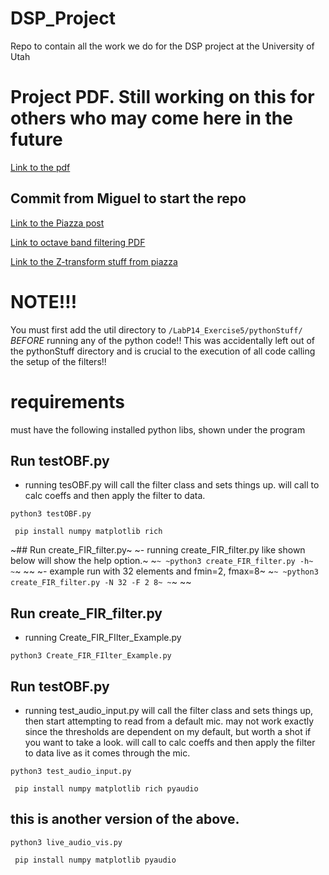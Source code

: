 # DSP_Project
Repo to contain all the work we do for the DSP project at the University of Utah 

# Project PDF. Still working on this for others who may come here in the future
[Link to the pdf](./tex/main.pdf)

## Commit from Miguel to start the repo

[Link to the Piazza post](https://piazza.com/class/llj01zibs9l1ky/post/44)

[Link to octave band filtering PDF](https://dspfirst.gatech.edu/chapters/07ztrans/labs/OctaveBandFiltLab/OctaveBandFiltLab.pdf)

[Link to the Z-transform stuff from piazza](https://dspfirst.gatech.edu/chapters/07ztrans/overview.html)


# NOTE!!!
You must first add the util directory to `/LabP14_Exercise5/pythonStuff/` *BEFORE* running any of the python code!! This was accidentally left out of the pythonStuff directory and is crucial to the execution of all code calling the setup of the filters!!

# requirements
must have the following installed python libs, shown under the program

## Run testOBF.py
- running tesOBF.py will call the filter class and sets things up. will call to calc coeffs and then apply the filter to data.
```
python3 testOBF.py
```
``` pip install numpy matplotlib rich```


~## Run create_FIR_filter.py~
~- running create_FIR_filter.py like shown below will show the help option.~
~```~
~python3 create_FIR_filter.py -h~
~```~
~~
~- example run with 32 elements and fmin=2, fmax=8~
~```~
~python3 create_FIR_filter.py -N 32 -F 2 8~
~```~
~~


## Run create_FIR_filter.py
- running Create_FIR_FIlter_Example.py
```
python3 Create_FIR_FIlter_Example.py
```


## Run testOBF.py
- running test_audio_input.py will call the filter class and sets things up, then start attempting to read from a default mic. may not work exactly since the thresholds are dependent on my default, but worth a shot if you want to take a look. will call to calc coeffs and then apply the filter to data live as it comes through the mic.
```
python3 test_audio_input.py
```

``` pip install numpy matplotlib rich pyaudio```

## this is another version of the above. 
```
python3 live_audio_vis.py
```

``` pip install numpy matplotlib pyaudio```



